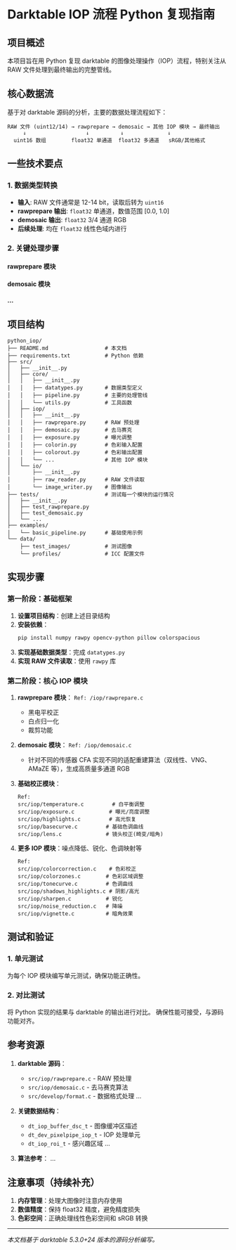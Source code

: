 # Darktable IOP 流程 Python 复现指南

## 项目概述

本项目旨在用 Python 复现 darktable 的图像处理操作（IOP）流程，特别关注从 RAW 文件处理到最终输出的完整管线。

## 核心数据流

基于对 darktable 源码的分析，主要的数据处理流程如下：

```
RAW 文件 (uint12/14) → rawprepare → demosaic → 其他 IOP 模块 → 最终输出
     ↓                   ↓          ↓              ↓
  uint16 数组        float32 单通道  float32 多通道   sRGB/其他格式
```

## 一些技术要点

### 1. 数据类型转换
- **输入**: RAW 文件通常是 12-14 bit，读取后转为 `uint16`
- **rawprepare 输出**: `float32` 单通道，数值范围 [0.0, 1.0]
- **demosaic 输出**: `float32` 3/4 通道 RGB
- **后续处理**: 均在 `float32` 线性色域内进行

### 2. 关键处理步骤

#### rawprepare 模块

#### demosaic 模块

#### ...

## 项目结构

```
python_iop/
├── README.md                  # 本文档
├── requirements.txt           # Python 依赖
├── src/
│   ├── __init__.py
│   ├── core/
│   │   ├── __init__.py
│   │   ├── datatypes.py       # 数据类型定义
│   │   ├── pipeline.py        # 主要的处理管线
│   │   └── utils.py           # 工具函数
│   ├── iop/
│   │   ├── __init__.py
│   │   ├── rawprepare.py      # RAW 预处理
│   │   ├── demosaic.py        # 去马赛克
│   │   ├── exposure.py        # 曝光调整
│   │   ├── colorin.py         # 色彩输入配置
│   │   ├── colorout.py        # 色彩输出配置
│   │   └── ...                # 其他 IOP 模块
│   └── io/
│       ├── __init__.py
│       ├── raw_reader.py      # RAW 文件读取
│       └── image_writer.py    # 图像输出
├── tests/                     # 测试每一个模块的运行情况
│   ├── __init__.py
│   ├── test_rawprepare.py
│   ├── test_demosaic.py
│   └── ...
├── examples/
│   └── basic_pipeline.py      # 基础使用示例
└── data/
    ├── test_images/           # 测试图像
    └── profiles/              # ICC 配置文件
```

## 实现步骤

### 第一阶段：基础框架
1. **设置项目结构**：创建上述目录结构
2. **安装依赖**：
   ```bash
   pip install numpy rawpy opencv-python pillow colorspacious
   ```
3. **实现基础数据类型**：完成 `datatypes.py`
4. **实现 RAW 文件读取**：使用 `rawpy` 库

### 第二阶段：核心 IOP 模块
1. **rawprepare 模块**：
`Ref: /iop/rawprepare.c`
   - 黑电平校正
   - 白点归一化
   - 裁剪功能
   
2. **demosaic 模块**：
`Ref: /iop/demosaic.c`
   - 针对不同的传感器 CFA 实现不同的适配重建算法（双线性、VNG、AMaZE 等），生成高质量多通道 RGB
   
3. **基础校正模块**：
    ```
    Ref: 
    src/iop/temperature.c         # 白平衡调整
    src/iop/exposure.c           # 曝光/亮度调整  
    src/iop/highlights.c         # 高光恢复
    src/iop/basecurve.c         # 基础色调曲线
    src/iop/lens.c              # 镜头校正(畸变/暗角)
    ```

4. **更多 IOP 模块**：噪点降低、锐化、色调映射等
    ```
    Ref: 
    src/iop/colorcorrection.c    # 色彩校正
    src/iop/colorzones.c        # 色彩区域调整
    src/iop/tonecurve.c         # 色调曲线
    src/iop/shadows_highlights.c # 阴影/高光
    src/iop/sharpen.c           # 锐化
    src/iop/noise_reduction.c   # 降噪
    src/iop/vignette.c          # 暗角效果
    ```

## 测试和验证

### 1. 单元测试
为每个 IOP 模块编写单元测试，确保功能正确性。

### 2. 对比测试
将 Python 实现的结果与 darktable 的输出进行对比。
确保性能可接受，与源码功能对齐。


## 参考资源

1. **darktable 源码**：
   - `src/iop/rawprepare.c` - RAW 预处理
   - `src/iop/demosaic.c` - 去马赛克算法
   - `src/develop/format.c` - 数据格式处理
   ...

2. **关键数据结构**：
   - `dt_iop_buffer_dsc_t` - 图像缓冲区描述
   - `dt_dev_pixelpipe_iop_t` - IOP 处理单元
   - `dt_iop_roi_t` - 感兴趣区域
   ...

3. **算法参考**：
   ...

## 注意事项（持续补充）

1. **内存管理**：处理大图像时注意内存使用
2. **数值精度**：保持 float32 精度，避免精度损失
3. **色彩空间**：正确处理线性色彩空间和 sRGB 转换
---
*本文档基于 darktable 5.3.0+24 版本的源码分析编写。*
